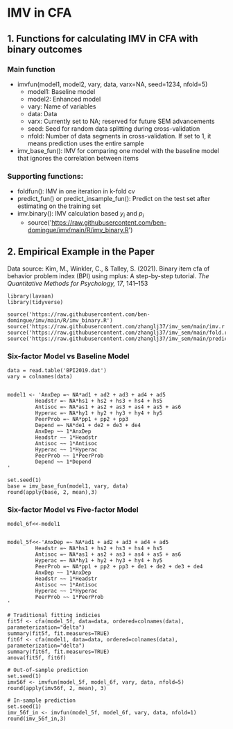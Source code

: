 
# IMV in CFA

## 1. Functions for calculating IMV in CFA with binary outcomes
### Main function
- imvfun(model1, model2, vary, data, varx=NA, seed=1234, nfold=5)
  - model1: Baseline model
  - model2: Enhanced model
  - vary: Name of variables
  - data: Data
  - varx: Currently set to NA; reserved for future SEM advancements
  - seed: Seed for random data splitting during cross-validation
  - nfold: Number of data segments in cross-validation. If set to 1, it means prediction uses the entire sample
- imv_base_fun(): IMV for comparing one model with the baseline model that ignores the correlation between items

### Supporting functions:
- foldfun(): IMV in one iteration in k-fold cv
- predict_fun() or predict_insample_fun(): Predict on the test set after estimating on the training set
- imv.binary(): IMV calculation based $y_i$ and $p_i$
  - source('https://raw.githubusercontent.com/ben-domingue/imv/main/R/imv_binary.R')


## 2. Empirical Example in the Paper

Data source: Kim, M., Winkler, C., & Talley, S. (2021). Binary item cfa of behavior problem index (BPI) using mplus: A step-by-step tutorial. *The Quantitative Methods for Psychology, 17*, 141–153

```{r}
library(lavaan)
library(tidyverse)

source('https://raw.githubusercontent.com/ben-domingue/imv/main/R/imv_binary.R')
source('https://raw.githubusercontent.com/zhanglj37/imv_sem/main/imv.r')
source('https://raw.githubusercontent.com/zhanglj37/imv_sem/main/fold.r')
source('https://raw.githubusercontent.com/zhanglj37/imv_sem/main/prediction.r')
```

### Six-factor Model vs Baseline Model

```{r}
data = read.table('BPI2019.dat')
vary = colnames(data)


model1 <- 'AnxDep =~ NA*ad1 + ad2 + ad3 + ad4 + ad5
         Headstr =~ NA*hs1 + hs2 + hs3 + hs4 + hs5
         Antisoc =~ NA*as1 + as2 + as3 + as4 + as5 + as6
         Hyperac =~ NA*hy1 + hy2 + hy3 + hy4 + hy5
         PeerProb =~ NA*pp1 + pp2 + pp3
         Depend =~ NA*de1 + de2 + de3 + de4
         AnxDep ~~ 1*AnxDep
         Headstr ~~ 1*Headstr
         Antisoc ~~ 1*Antisoc
         Hyperac ~~ 1*Hyperac
         PeerProb ~~ 1*PeerProb
         Depend ~~ 1*Depend
'

set.seed(1)
base = imv_base_fun(model1, vary, data)
round(apply(base, 2, mean),3)
```


### Six-factor Model vs Five-factor Model

```{r}
model_6f<<-model1


model_5f<<-'AnxDep =~ NA*ad1 + ad2 + ad3 + ad4 + ad5
         Headstr =~ NA*hs1 + hs2 + hs3 + hs4 + hs5
         Antisoc =~ NA*as1 + as2 + as3 + as4 + as5 + as6
         Hyperac =~ NA*hy1 + hy2 + hy3 + hy4 + hy5
         PeerProb =~ NA*pp1 + pp2 + pp3 + de1 + de2 + de3 + de4
         AnxDep ~~ 1*AnxDep
         Headstr ~~ 1*Headstr
         Antisoc ~~ 1*Antisoc
         Hyperac ~~ 1*Hyperac
         PeerProb ~~ 1*PeerProb
'

# Traditional fitting indicies
fit5f <- cfa(model_5f, data=data, ordered=colnames(data), parameterization="delta")
summary(fit5f, fit.measures=TRUE)
fit6f <- cfa(model1, data=data, ordered=colnames(data), parameterization="delta")
summary(fit6f, fit.measures=TRUE)
anova(fit5f, fit6f)

# Out-of-sample prediction
set.seed(1)
imv56f <- imvfun(model_5f, model_6f, vary, data, nfold=5)
round(apply(imv56f, 2, mean), 3)

# In-sample prediction
set.seed(1)
imv_56f_in <- imvfun(model_5f, model_6f, vary, data, nfold=1)
round(imv_56f_in,3)
```
